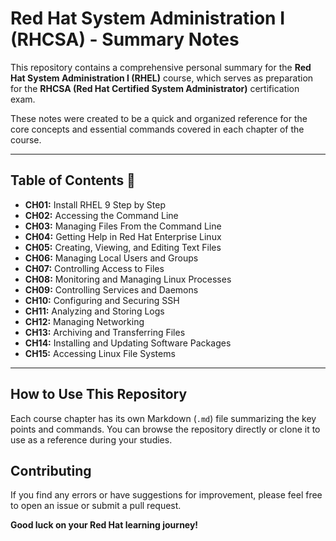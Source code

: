 # Red Hat System Administration I (RHCSA) - Summary Notes

This repository contains a comprehensive personal summary for the **Red Hat System Administration I (RHEL)** course, which serves as preparation for the **RHCSA (Red Hat Certified System Administrator)** certification exam.

These notes were created to be a quick and organized reference for the core concepts and essential commands covered in each chapter of the course.

---

## Table of Contents 🚀

* **CH01:** Install RHEL 9 Step by Step
* **CH02:** Accessing the Command Line
* **CH03:** Managing Files From the Command Line
* **CH04:** Getting Help in Red Hat Enterprise Linux
* **CH05:** Creating, Viewing, and Editing Text Files
* **CH06:** Managing Local Users and Groups
* **CH07:** Controlling Access to Files
* **CH08:** Monitoring and Managing Linux Processes
* **CH09:** Controlling Services and Daemons
* **CH10:** Configuring and Securing SSH
* **CH11:** Analyzing and Storing Logs
* **CH12:** Managing Networking
* **CH13:** Archiving and Transferring Files
* **CH14:** Installing and Updating Software Packages
* **CH15:** Accessing Linux File Systems

---

## How to Use This Repository

Each course chapter has its own Markdown (`.md`) file summarizing the key points and commands. You can browse the repository directly or clone it to use as a reference during your studies.

## Contributing

If you find any errors or have suggestions for improvement, please feel free to open an issue or submit a pull request.

**Good luck on your Red Hat learning journey!**
